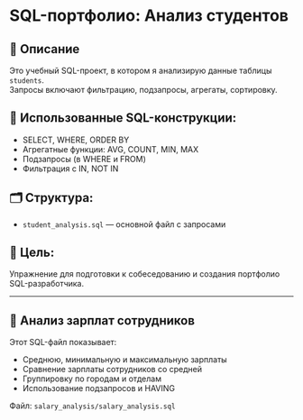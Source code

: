# SQL-портфолио: Анализ студентов

## 📌 Описание
Это учебный SQL-проект, в котором я анализирую данные таблицы `students`.  
Запросы включают фильтрацию, подзапросы, агрегаты, сортировку.

## 🧠 Использованные SQL-конструкции:
- SELECT, WHERE, ORDER BY
- Агрегатные функции: AVG, COUNT, MIN, MAX
- Подзапросы (в WHERE и FROM)
- Фильтрация с IN, NOT IN

## 🗂 Структура:
- `student_analysis.sql` — основной файл с запросами

## 🚀 Цель:
Упражнение для подготовки к собеседованию и создания портфолио SQL-разработчика.

---
## 💼 Анализ зарплат сотрудников

Этот SQL-файл показывает:
- Среднюю, минимальную и максимальную зарплаты
- Сравнение зарплаты сотрудников со средней
- Группировку по городам и отделам
- Использование подзапросов и HAVING

Файл: `salary_analysis/salary_analysis.sql`
